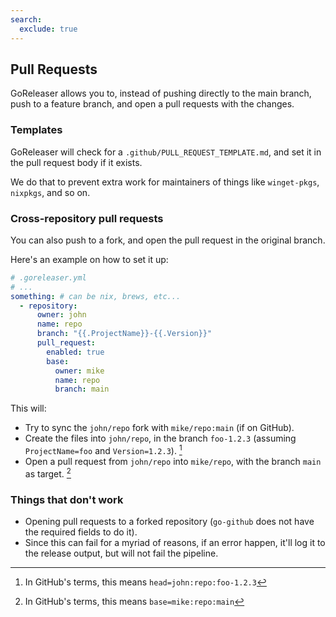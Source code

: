 ```yaml
---
search:
  exclude: true
---
```


## Pull Requests

GoReleaser allows you to, instead of pushing directly to the main branch, push
to a feature branch, and open a pull requests with the changes.

### Templates

GoReleaser will check for a `.github/PULL_REQUEST_TEMPLATE.md`, and set it in
the pull request body if it exists.

We do that to prevent extra work for maintainers of things like `winget-pkgs`,
`nixpkgs`, and so on.

### Cross-repository pull requests

You can also push to a fork, and open the pull request in the original branch.

Here's an example on how to set it up:

```yaml
# .goreleaser.yml
# ...
something: # can be nix, brews, etc...
  - repository:
      owner: john
      name: repo
      branch: "{{.ProjectName}}-{{.Version}}"
      pull_request:
        enabled: true
        base:
          owner: mike
          name: repo
          branch: main
```

This will:

- Try to sync the `john/repo` fork with `mike/repo:main` (if on GitHub).
- Create the files into `john/repo`, in the branch `foo-1.2.3` (assuming
  `ProjectName=foo` and `Version=1.2.3`). [^head]
- Open a pull request from `john/repo` into `mike/repo`, with the branch `main`
  as target. [^base]

[^head]: In GitHub's terms, this means `head=john:repo:foo-1.2.3`

[^base]: In GitHub's terms, this means `base=mike:repo:main`

### Things that don't work

- Opening pull requests to a forked repository (`go-github` does not have the
  required fields to do it).
- Since this can fail for a myriad of reasons, if an error happen, it'll log it
  to the release output, but will not fail the pipeline.
